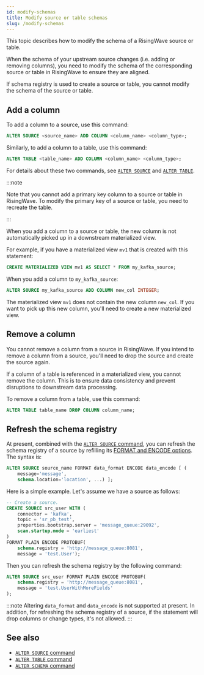 ```yaml
---
id: modify-schemas
title: Modify source or table schemas
slug: /modify-schemas
---
```

This topic describes how to modify the schema of a RisingWave source or table.

When the schema of your upstream source changes (i.e. adding or removing columns), you need to modify the schema of the corresponding source or table in RisingWave to ensure they are aligned.

If schema registry is used to create a source or table, you cannot modify the schema of the source or table.

## Add a column

To add a column to a source, use this command:

```sql
ALTER SOURCE <source_name> ADD COLUMN <column_name> <column_type>;
```

Similarly, to add a column to a table, use this command:

```sql
ALTER TABLE <table_name> ADD COLUMN <column_name> <column_type>;
```

For details about these two commands, see [`ALTER SOURCE`](/sql/commands/sql-alter-source.md) and [`ALTER TABLE`](/sql/commands/sql-alter-table.md).

:::note

Note that you cannot add a primary key column to a source or table in RisingWave. To modify the primary key of a source or table, you need to recreate the table.

:::

When you add a column to a source or table, the new column is not automatically picked up in a downstream materialized view.

For example, if you have a materialized view `mv1` that is created with this statement:

```sql
CREATE MATERIALIZED VIEW mv1 AS SELECT * FROM my_kafka_source;
```

When you add a column to `my_kafka_source`:

```sql
ALTER SOURCE my_kafka_source ADD COLUMN new_col INTEGER;
```

The materialized view `mv1` does not contain the new column `new_col`. If you want to pick up this new column, you'll need to create a new materialized view.

## Remove a column

You cannot remove a column from a source in RisingWave. If you intend to remove a column from a source, you'll need to drop the source and create the source again.

If a column of a table is referenced in a materialized view, you cannot remove the column. This is to ensure data consistency and prevent disruptions to downstream data processing.

To remove a column from a table, use this command:

```sql
ALTER TABLE table_name DROP COLUMN column_name;
```

## Refresh the schema registry

At present, combined with the [`ALTER SOURCE` command](/sql/commands/sql-alter-source.md#format-and-encode-options), you can refresh the schema registry of a source by refilling its [FORMAT and ENCODE options](/sql/commands/sql-create-source.md#parameters). The syntax is:

```sql title=Syntax
ALTER SOURCE source_name FORMAT data_format ENCODE data_encode [ (
    message='message',
    schema.location='location', ...) ];
```

Here is a simple example. Let's assume we have a source as follows:

```sql title=Example
-- Create a source.
CREATE SOURCE src_user WITH (
    connector = 'kafka',
    topic = 'sr_pb_test',
    properties.bootstrap.server = 'message_queue:29092',
    scan.startup.mode = 'earliest'
)
FORMAT PLAIN ENCODE PROTOBUF(
    schema.registry = 'http://message_queue:8081',
    message = 'test.User');
```

Then you can refresh the schema registry by the following command:

```sql title=Example
ALTER SOURCE src_user FORMAT PLAIN ENCODE PROTOBUF(
    schema.registry = 'http://message_queue:8081',
    message = 'test.UserWithMoreFields'
);
```


:::note
Altering `data_format` and `data_encode` is not supported at present. In addition, for refreshing the schema registry of a source, if the statement will drop columns or change types, it's not allowed.
:::

## See also

- [`ALTER SOURCE` command](/sql/commands/sql-alter-source.md)
- [`ALTER TABLE` command](/sql/commands/sql-alter-table.md)
- [`ALTER SCHEMA` command](/sql/commands/sql-alter-schema.md)